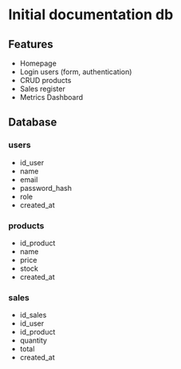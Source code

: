 # Initial documentation db

## Features
- Homepage 
- Login users (form, authentication)
- CRUD products
- Sales register
- Metrics Dashboard

## Database
### users
- id_user
- name
- email
- password_hash
- role
- created_at

### products
- id_product
- name
- price
- stock
- created_at

### sales
- id_sales
- id_user
- id_product
- quantity
- total
- created_at
